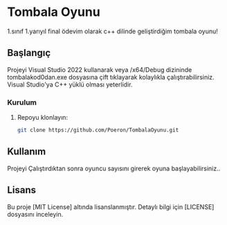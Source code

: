 # Tombala Oyunu

1.sınıf 1.yarıyıl final ödevim olarak c++ dilinde geliştirdiğim tombala oyunu!
## Başlangıç

Projeyi Visual Studio 2022 kullanarak veya /x64/Debug dizininde tombalakod0dan.exe dosyasına çift tıklayarak kolaylıkla çalıştırabilirsiniz.
Visual Studio'ya C++ yüklü olması yeterlidir.

### Kurulum

1. Repoyu klonlayın:

   ```bash
   git clone https://github.com/Poeron/TombalaOyunu.git
   ```

## Kullanım

Projeyi Çalıştırdıktan sonra oyuncu sayısını girerek oyuna başlayabilirsiniz..

## Lisans

Bu proje [MIT License] altında lisanslanmıştır. Detaylı bilgi için [LICENSE] dosyasını inceleyin.